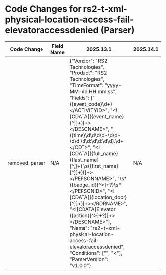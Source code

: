 # Code Changes for rs2-t-xml-physical-location-access-fail-elevatoraccessdenied (Parser)

| Code Change | Field Name | 2025.13.1 | 2025.14.1 |
|-------------|------------|-----------|------------|
| removed_parser | N/A | {"Vendor": "RS2 Technologies", "Product": "RS2 Technologies", "TimeFormat": "yyyy-MM-dd HH:mm:ss", "Fields": ["<ACTIVITYID>({event_code}\d+)<\/ACTIVITYID>", "<DESCNAME><!\[CDATA\[({event_name}[^\]]+)\]+><\/DESCNAME>", "<CDT>({time}\d\d\d\d-\d\d-\d\d \d\d:\d\d:\d\d)\.\d+<\/CDT>", "<PERSONNAME><!\[CDATA\[({full_name}({last_name}[^,]+),\s({first_name}[^\]]+))\]+><\/PERSONNAME>", "<PERSONID>\s*({badge_id}[^>]+?)\s*<\/PERSONID>", "<RDRNAME><!\[CDATA\[({location_door}[^\]]+)\]+><\/RDRNAME>", "<DESCNAME><!\[CDATA\[Elevator ({action}[^>]+?)\]+><\/DESCNAME>"], "Name": "rs2-t-xml-physical-location-access-fail-elevatoraccessdenied", "Conditions": ["<DESCNAME><![CDATA[Elevator access denied]]></DESCNAME>", "<RDRNAME><"], "ParserVersion": "v1.0.0"} | N/A |
